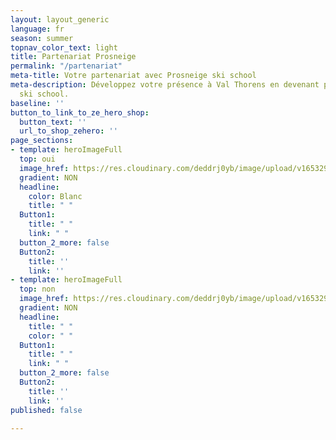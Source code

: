 ```yaml
---
layout: layout_generic
language: fr
season: summer
topnav_color_text: light
title: Partenariat Prosneige
permalink: "/partenariat"
meta-title: Votre partenariat avec Prosneige ski school
meta-description: Développez votre présence à Val Thorens en devenant partenaire Prosneige
  ski school.
baseline: ''
button_to_link_to_ze_hero_shop:
  button_text: ''
  url_to_shop_zehero: ''
page_sections:
- template: heroImageFull
  top: oui
  image_href: https://res.cloudinary.com/deddrj0yb/image/upload/v1653290970/website/Partenaires/Lego/Partenaire_jardin_enfant2.jpg
  gradient: NON
  headline:
    color: Blanc
    title: " "
  Button1:
    title: " "
    link: " "
  button_2_more: false
  Button2:
    title: ''
    link: ''
- template: heroImageFull
  top: non
  image_href: https://res.cloudinary.com/deddrj0yb/image/upload/v1653290968/website/Partenaires/Lego/Partenaire_jardin_enfant.jpg
  gradient: NON
  headline:
    title: " "
    color: " "
  Button1:
    title: " "
    link: " "
  button_2_more: false
  Button2:
    title: ''
    link: ''
published: false

---
```

